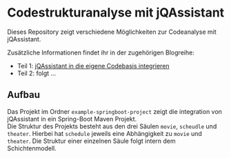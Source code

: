 # Codestrukturanalyse mit jQAssistant

Dieses Repository zeigt verschiedene Möglichkeiten zur Codeanalyse mit jQAssistant. 


Zusätzliche Informationen findet ihr in der zugehörigen Blogreihe:
* Teil 1: [jQAssistant in die eigene Codebasis integrieren]()
* Teil 2: folgt ...

## Aufbau
Das Projekt im Ordner `example-springboot-project` zeigt die integration von jQAssistant in ein Spring-Boot Maven Projekt. \
Die Struktur des Projekts besteht aus den drei Säulen `movie`, `scheudle` und `theater`. Hierbei hat `schedule` jeweils eine Abhängigkeit zu `movie` und `theater`. Die Struktur einer einzelnen Säule folgt intern dem Schichtenmodell.